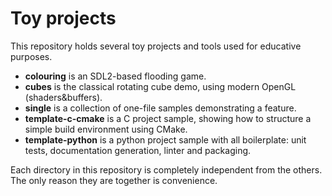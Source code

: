 Toy projects
============

This repository holds several toy projects and tools used for educative
purposes.

* **colouring** is an SDL2-based flooding game.
* **cubes** is the classical rotating cube demo, using modern OpenGL (shaders&buffers).
* **single** is a collection of one-file samples demonstrating a feature.
* **template-c-cmake** is a C project sample, showing how to structure a simple
  build environment using CMake.
* **template-python** is a python project sample with all boilerplate: unit tests, documentation
  generation, linter and packaging.

Each directory in this repository is completely independent from the
others. The only reason they are together is convenience.
